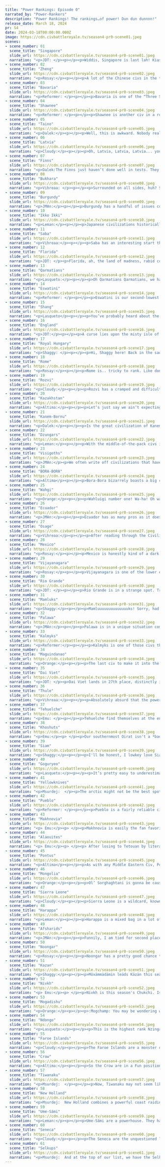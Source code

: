 ```yaml
---
title: "Power Rankings: Episode 0"
narrated_by: "Power-Rankers"
description: "Power Rankings! The rankings…of power! Dun dun dunnnn!"
release_date: March 18, 2024
pr: S4
date: 2024-03-18T00:00:00.000Z
image: https://cdn.civbattleroyale.tv/season4-pr0-scene01.jpeg
scenes:
- scene_number: 01
  scene_title: "Singapore"
  slide_url: https://cdn.civbattleroyale.tv/season4-pr0-scene01.jpeg
  narration: "<p>JDT: </p><p></p><p>Widdis, Singapore is last lah! Kiasu bener, these PRs!Alright, we all know better than to count out bottom seeds. After all, a bottom seed just won the CBR. However, lets be real here, Singapore is a bottom seed. Nobody ranked them above 59th, for good reason. Their starting position is very distinctly un-strategic in the CBR. Yes, Malacca made it work 3 years back, but Malacca also didn’t have to deal with Filipino and Australian civs breathing down Indonesia’s neck. Malacca also has distinctly more competent AI than Singapore, a civ that, true to life, focuses more on personal development and trades than expansion and military. This usually means Singapore will be completely outgunned by the early-midgame, if not earlier. This doesn’t even account for the relative lack of resources in their start. While not barren by any means, Singapore’s terrain is relatively poor and fairly exposed, preventing tall strats from working as well as they could. If any civ seems a lock for death, its Singapore.</p><p></p><p>Well… to their credit, they have held out for a surprisingly long time in many tests. And there is at least one universe where they actually pulled the Timor-Leste and became a strong regional power. Though winning it all is all but impossible, don’t be surprised if conscription, diplomacy and luck all converge to ensure a tiny little slice of heaven all the way to the midgame. </p>"
- scene_number: 02
  scene_title: "Zheng"
  slide_url: https://cdn.civbattleroyale.tv/season4-pr0-scene02.jpeg
  narration: "<p>Rosay:</p><p></p><p>A lot of the Chinese civs in the test runs were pretty hit or miss, either they’d dominate a large portion of China and be a solid mid to high mid-tier civ, or they would die in an instant. Some of the civ’s peaks were smaller than others, about 5 cities then just chilling but the lowest peak was without a doubt Zheng. Zheng’s largest peak from the runs I saw was taking Taiwan, just Taiwan, that’s it. They don’t really have any strong uniques either that they can use to pull off a surprise win, or even do decently. Before anyone pulls the Timor Leste card, Timor needed to perform well and to have Wira/Indonesia do bad to even be in contention to win, Zheng needs to rely on both Dai Veit, Siam, Mongolia, Goguryeo, and Shang underperforming to at least be considered a decent threat. If it were up to me they’d be below Singapore because at least Singapore’s peak in the test runs was more than settling one city.</p>"
- scene_number: 03
  scene_title: "Bavaria"
  slide_url: https://cdn.civbattleroyale.tv/season4-pr0-scene03.jpeg
  narration: "<p>Reformer: </p><p></p><p>Bavaria is one of the “Three Shields of Europe”, situated in the heart of Europe, consisting of Burgundy and Royal Hungary alongside Bavaria. All three are on the weaker side for various reasons, but of them, Bavaria is worst off…as you can tell by their placement in the bottom three. The Three Shields as a whole are stuck between civs that are mostly more competent and with better overall opportunities. Bavaria takes this to the extreme, however. Ludwig has a bad habit of expanding to at most five cities, and instead of taking charge, he holes up doing god-knows-what. Probably building castles, if I had to guess. But who knows? Maybe we’ll luck out and get a proactive, expansive Ludwig. Wouldn’t that be a dream…</p>"
- scene_number: 04
  scene_title: "Shawnee"
  slide_url: https://cdn.civbattleroyale.tv/season4-pr0-scene04.jpeg
  narration: "<p>Reformer: </p><p></p><p>Shawnee is another civ in a rough spot. Situated near Seneca and Crow, both known strong lads, Shawnee will struggle to stake out a good swathe of land. Even Osage usually does a fairly good job. An acceptable job, I would say. Meanwhile, I’d use neither description for Shawnee. The area they spawn in is traditionally not among the best, squeezed out between better TSLs. They’ll need a risky plan to make it work. I don’t really mind…I prefer all their neighbours. </p>"
- scene_number: 05
  scene_title: "Taino"
  slide_url: https://cdn.civbattleroyale.tv/season4-pr0-scene05.jpeg
  narration: "<p>Dalek:</p><p></p><p>Well, this is awkward. Nobody really wanted Taino to be in this position, since it gives a huge advantage to the other SA civs, and leaves Taino rather in the dust. New Holland, Tiwanaku, and Ecuador all have a massive amount of space in the Amazon to fight over, and while Taino could grab it, they start off in the unenviable position of the Caribbean. Remember Jamaica or Haiti? Of course you don’t, unless you went all-in on Jamaica in part 0 stocks. As it stands, Taino is in the worst position to capitalize on the wide-open Amazon, by way of not starting anywhere in it. Stalling and settling cities in Hispanola would lead to a weak position, and settling on the mainland away from their capital would leave them weak to early wars. If they can come out of the early game fine with a South American core, then they are decently middle of the pack. Otherwise, they will probably not do well. Speaking of weakness, their capital, like anywhere in the Caribbean, is hopelessly exposed to the open seas and runs the risk of being taken out in a naval battle. So, should you put your bets on this plucky island civ? Tai-NO!</p>"
- scene_number: 06
  scene_title: "Latvia"
  slide_url: https://cdn.civbattleroyale.tv/season4-pr0-scene06.jpeg
  narration: "<p>Cloudy:</p><p></p><p>Oh, Latvia, Latvia, Latvia... you’re everything we thought Prussia was going to be in season 1, and no that’s not a compliment. In most, though not all tests Latvia was among the first civs to die, torn apart variously by Makhnovia, the Finns, the Ume-Sami, and whoever else managed to get some of their fingers into the pie. In general, the Baltics are just not a good place to start—there isn’t much production, there are usually a lot of neighbors, and there are no natural defenses. Best case scenario, people ignore Latvia for long enough to let them bulk up and they survive for a while. But in the worst case scenario... let’s just say a potato joke might be a disservice to potatoes.</p>"
- scene_number: 07
  scene_title: "Finns"
  slide_url: https://cdn.civbattleroyale.tv/season4-pr0-scene07.jpeg
  narration: "<p>Dalek:The Finns just haven’t done well in tests. They have very similar problems to 56th placer Latvia: Ume Sami wrecks them, and the lakes cramp them in a bit. If Ume Sami settles northwards, the Finns are basically just confined to Finland or expanding outwards into the open plains of Russia, where Kazan and Makhnovia lie in wait. If they pull off one of their good games, they become mid-tier at best. There’s just not much to say here, they suck ass and not really in a funny way. But really don’t hold out your hopes, unless you are Finnish, in which case SUOMI ILOKAASU PERKELE VITTU KOLLEKTIIVIJOHTIMET PYYKKIPOIKA!!!!!!</p>"
- scene_number: 08
  scene_title: "Bukhara"
  slide_url: https://cdn.civbattleroyale.tv/season4-pr0-scene08.jpeg
  narration: "<p>Vihreaa: </p><p></p><p>Surrounded on all sides, huh? Such is the fate of many of our central Asian civs, and because of the influence that the other civs in the region hold over us rankers, Bukhara has been ranked at best middle of the pack, at worst one of the first civs outta here. For an Emirate, it may be surprising that what came after it was a Soviet Republic. Sure did surprise me! With a neighbor like Kazakhstan to their north, most of us believe that Bukhara will primarily serve as a road bump in this royale.</p>"
- scene_number: 09
  scene_title: "Burgundy"
  slide_url: https://cdn.civbattleroyale.tv/season4-pr0-scene09.jpeg
  narration: "<p>JMAn:</p><p></p><p>Burgundy has a handful of issues coming into CBRX4, and we should start firstly with its expansion prospects. Strictly speaking, Burgundy should be able to settle the coast as most civs are wont to do; however, an early start so far removed from the coast is not ideal in Europe, and is arguably an area that heavily affects the civ that is usually in the France region in most BRs. The English Channel is very crowded with the inclusion of England in this BR, and the Visigoths can capitalize on the free space in Aquitaine to make it extremely difficult to expand into the water.</p><p></p><p>Burgundy’s second major issue comes from its UA: Guns of Odruik. The first half of the UA gives a major siege damage boost to gunpowder units; however, those do not come into play till the Enlightenment/Renaissance Era, meaning that for a critical early game Burgundy’s UA will be partially useless. The other half of the UA makes it so that siege units are 50% cheaper to buy with gold; however, AI historically rarely uses its gold to buy units and even if it did, the AI always has gold aplenty in any given circumstance. Many doubt that Burgundy will make it out of the bottom 10, though some have bullishly shown that they are supportive of the concept of a strong Burgundy. As with any BR, only time will tell if Burgundy will be capable of taking on its adversaries in surviving by mounting an early lead.</p>"
- scene_number: 10
  scene_title: "Ikko Ikki"
  slide_url: https://cdn.civbattleroyale.tv/season4-pr0-scene10.jpeg
  narration: "<p>Leman:</p><p></p><p>Japanese civilizations historically do not do well. Something about this mid-large islands and civ AI do not mix (see the British Isles). Ikko Ikki does not break the mold. A lack of any economic bonuses, a weird tendency to settle difficult-to-defend cities on the mainland, and a number of powerful neighbors like Nivkh and Gogureyeo, come together to make a civilization that often stagnates in its best games. In tests we’d see the isles get gobbled up by Nivkh or Thule and their bold mainland settles get picked off by Goguryeo or Shang. I don’t have high hopes for our Japanese contender this time around.</p>"
- scene_number: 11
  scene_title: "Saba"
  slide_url: https://cdn.civbattleroyale.tv/season4-pr0-scene11.jpeg
  narration: "<p>Vihreaa:</p><p></p><p>Saba has an interesting start that we haven’t really seen in this region before, around the location of modern Djibouti. Unlike previous civs in the region, Saba is settled on the Red Sea on the African continent. Most rankers are relatively unconvinced about Saba’s eminence, but I on the other hand… completely agreed with them. All of Saba’s unique units and buildings are focused in the early game, meaning that they will need to take advantage of them quickly to be able to use them to their fullest. Fun fact! TPang actually contributed to making this civ, a name you may recognize if you’ve been around long enough. I happened to come across this while researching the wiki for this civ. </p><p>Coiot's Note: Vihreaa got <a href='https://steamcommunity.com/sharedfiles/filedetails/?id=2043008709'>Saba in Yemen</a> mixed up with <a href='https://steamcommunity.com/sharedfiles/filedetails/?id=2995699602'>Saba-Da'amat in Ethopia</a>. The two civs do have a connection but the competitor this season is Saba-Dm't, which is often referred to simply as Saba for simplicity.</p>"
- scene_number: 12
  scene_title: "Florida"
  slide_url: https://cdn.civbattleroyale.tv/season4-pr0-scene12.jpeg
  narration: "<p>JDT: </p><p>Florida, ah, the land of madness, rabid conservatism, wildlife convergences and scorching hot sands and swamps. In theory, Gregor MacGregor has his hands on a decent chunk of land across the Southeast, with ample floodplains and resources across the deep south ready to use for empire building. Unfortunately, like the great thief he is, he had managed to swindle my expectations and scam us into his true form: a hack. </p><p></p><p>Florida is considered by some to be the true weakest civ in North America, though consensus has ruled that Shawnee are less powerful and impactful on average. While they have good resources for growth, they’re also often hemmed in at the end of a peninsula, bottlenecked between Taino (or their conquerors) and the winners of the northern thunderdome. Even worse, swampland ain’t very good for shootouts or expansion, ain’t they? Finally, Macgregor, the crook that he is, prefers to simply not show up to work most of the time and lets his country die, settling small parcels of land in the deep south, failing to defend against land and naval invasion and then taking off with the cash, not bothering to use the sea to his advantage. However, the start is not unworkable, and every once in a while, Macgregor mans up and actually decides to take the reins. We’ve seen runs where Florida wreaks mayhem across North America like the GTA characters we know Florida Men to be, sweeping the Caribbean and eastern seaboard in a destructive campaign. Don’t count your chickens on it though, I think they may be but a mirage, like the fake state that they are. </p>"
- scene_number: 13
  scene_title: "Qarmatians"
  slide_url: https://cdn.civbattleroyale.tv/season4-pr0-scene13.jpeg
  narration: "<p>Lasqueto:</p><p></p><p>Oh Qarmatians Qarmatians, we had such high hopes for you, but you promised fire and delivered mediocrity. Okay, maybe I’m being a bit harsh. Since we buffed the Gulf of Persia, the Qarms are actually not that bad. They just suffer from the same thing as all middle eastern civs, which is that the Arabian Desert is about as defensible as a TERF talking point. They can carve out a decent empire around the gulf but often risk getting zerg rushed by Pontus or one of their other neighbours. Even when left alone they often get boxed into a corner. A shame really, because everything about the mod is badass, from the design to the colours. If you’re into playing domination I can’t recommend it enough.</p>"
- scene_number: 14
  scene_title: "Eswatini"
  slide_url: https://cdn.civbattleroyale.tv/season4-pr0-scene14.jpeg
  narration: "<p>Reformer: </p><p></p><p>Eswatini is our second-lowest rated African civ, only below Saba-D’mt. And the reason for this is simple (though their AI’s tendencies do amplify the problem): geography. Though South Africa is overall less cramped than last season, Eswatini starts with Rozvi basically hugging them, and Eswatini gets the shorter end of the stick, with expansion northward limited greatly by Rozvi. The two are VERY likely to end up butting heads sooner rather than later, and Rozvi are poised to have more land when the confrontation comes. Though, oddly enough, I’ve seen the two coexist surprisingly often…in case the two do end up simply sharing South Africa, Rozvi is likely to face trouble from Ndongo or even Mogadishu, both of whom are top 10 contenders in our books. Outliving Rozvi would be only slightly impressive, as Eswatini’s own downfall would likely follow soon. Let’s hope they end up fighting before a third party swoops in and takes it all!</p>"
- scene_number: 15
  scene_title: "Shang"
  slide_url: https://cdn.civbattleroyale.tv/season4-pr0-scene15.jpeg
  narration: "<p>Lasqueto</p><p></p><p>You’ve probably heard about the leader’s penchant for lakes of wine and casual murder, but how do Shang actually do in game? A frequent concern for civs on this end of the rankings is that they play too passively. Shang doesn’t have this problem - in fact they’re so aggressive they often end up pissing off all their neighbours and getting Xia’d before turn 100. Pretty fitting for a civ led by a serial killer. Compared to CGR their odds are actually pretty decent though. South China lacks a consistent strong power, so their main worry will likely be to the north. Goguryeo and Mongolia can be scary, but they themselves have strong neighbours. An early coalition war can often spring Shang to the forefront of East Asia. They also have happiness in the bag with their UA that lets them sacrifice citizens to spawn luxes. Overall, Shang is a civ worth watching even if they get eliminated in 61st.</p>"
- scene_number: 16
  scene_title: "England"
  slide_url: https://cdn.civbattleroyale.tv/season4-pr0-scene16.jpeg
  narration: "<p>JDT:</p><p></p><p>A curse lies upon the misty isle of Albion in CBRX. A malaise, a dreaded manacle, chaining its competitors forever to irrelevance and mediocrity. Every CBR, a new fool arises, hoping to bring the start to the glory it could potentially have. Every time, they fail. Elizabeth, Malachy II, James VI, Llywellyn, Iliam Dhone, Michael Collins, all hath attempted to tame England and promised to beckon the great age of Britannia. All hath fallen to rot. </p><p></p><p>Henry V might just be the best chance at breaking that curse, though given his direct competition, the historicity of the curse and the current position in the PRs, we don’t have high hopes that he will. Like many civs in Britain, Henry has very high volatility. Some games, he will command a decisive lead and steamroll across the continent. Other times, he will be trounced and defeated incredibly swiftly, usually by his superior northern neighbour, the Faroes, a similarly expansive civ that has the advantage of not being as centralized or hemmed in as Henry. Oftentimes, he’ll settle into quiet mediocrity. While recent changes to island civ AI will hopefully ensure that Henry will settle well and remain expansive, and should allow him to consistently escape Britannia, the fact remains that England is open terrain that is highly exposed and which, while not terrible as a start, is fairly mediocre. This also doesn’t fix the inherent AI biases and cursed roll of the die that seems inherent to England. Will he break destiny and flower the Rose of Lancaster across Europe? Or will he falter and fumble into the hands of the curse? </p>"
- scene_number: 17
  scene_title: "Royal Hungary"
  slide_url: https://cdn.civbattleroyale.tv/season4-pr0-scene17.jpeg
  narration: "<p>Shaggy: </p><p></p><p>Hi, Shaggy here! Back in the saddle for another exciting CBRX season. I guess I'll jump right in with Royal Hungary who are opening up this season in 45th. Technically not in the bottom quartile, you go, Elizabeth Báthory! Seriously though, Europe is never an enviable start and Royal Hungary have their work cut out for them to establish a foothold on the continent with so many neighbors and so little time to settle. Once they get a few cities out, however, they may be a tougher nut to crack than your run-of-the-mill continental European civ. Their UA makes sieging less effective in a prolonged war by ensuring food stability when their empire is unhappy and their UU is a potentially spammable Musketman replacement that likes being outnumbered. Only time will tell on the cylinder, to arms!</p>"
- scene_number: 18
  scene_title: "Rome"
  slide_url: https://cdn.civbattleroyale.tv/season4-pr0-scene18.jpeg
  narration: "<p>Rosay:</p><p></p><p>Rome is.. tricky to rank. Like don’t get me wrong I don’t see them winning the game, or even Europe for that matter, but they’ve reliably done decently well even if they’re kind of overpowered by the stronger European powers. They are almost certain to perform better than their mk2 counterpart though due to their UB, the victory column being easily spammable. Additionally “all roads lead to Rome” really helps them wonder farm by not only boosting production for founding new cities, but also conquering new cities from rivals. Actually now that I think about it Rome is probably a potential top 20 trapped in the Italian peninsula not really being able to expand outside of it easily</p>"
- scene_number: 19
  scene_title: "Rozvi"
  slide_url: https://cdn.civbattleroyale.tv/season4-pr0-scene19.jpeg
  narration: "<p>Cloudy:</p><p></p><p>Rozvi has a cramped and difficult start, beginning only a few tiles away from Eswatini, who have no choice but to expand in their direction. To make matters worse, Rozvi’s western neighbor is the highly regarded Ndongo, who are usually much more aggressive and expansive. In order to succeed, Rozvi will have to find some way to weasel out from between these two powerful competitors. In other words, Rozvi is between a rock and a hard place—and as for which neighbor is the rock and which is the hard place, vote now on your phones.</p>"
- scene_number: 20
  scene_title: "Kazakhstan"
  slide_url: https://cdn.civbattleroyale.tv/season4-pr0-scene20.jpeg
  narration: "<p>Altima:</p><p></p><p>Let’s just say we ain’t expecting S1 Kaz out of this one. Spawning in a much more crowded space than their predecessors and facing down a much better regarded civ as one of those specific neighbors, their best legacy in the tests is generally just being a weird snakey strip surviving between giants. This isn’t to say that Nonsense couldn’t still happen- but it is more likely to be to the tune of “Chile somehow completely diplomatically defangs Rio like turn two and thus Rio never pops off” than Timor-Leste’s underdog story.</p>"
- scene_number: 21
  scene_title: "Kanem-Bornu"
  slide_url: https://cdn.civbattleroyale.tv/season4-pr0-scene21.jpeg
  narration: "<p>Dalek:</p><p></p><p>Is the great civilization of Kanem-Bornu on track to be Kanem-Boresnooze? Perhaps. Also, fuck me, this is the highest-ranking civ I got assigned in part 0. Anyways. Kanem-Bornu is in the bottom of the middle of the pack, and you might be able to see why when you look at them on a map. They are in the Sahara, surrounded by more competent civs (and also Saba). Sierra Leone likes to build up the coast near them, but they have Lake Chad! Their entire game plan is going to revolve around more consistent civs underperforming, which is a strategy that inherently relies on luck. Well, it’s an AI game, so every strategy relies on luck. The likeliest scenario is them becoming much like Chad last season and petering out, eventually dying. Their best-case scenario is becoming Nigeria 2.0, but that won’t happen, will it?</p>"
- scene_number: 22
  scene_title: "Dzungars"
  slide_url: https://cdn.civbattleroyale.tv/season4-pr0-scene22.jpeg
  narration: "<p>Leman:</p><p></p><p>With the middle-of-the-pack civs it’s hard to find anything truly noteworthy to say. Dzungars seem to kind of just make a little blob in the middle of Asia.They have their moments, don’t get me wrong, but more often than not get overshadowed by the powerful civs to their north, like Selkups and Mongolia, and it’s hard to remember what memorable things they did in tests, besides eventually getting run over. I hope that they do get to put some work in the actual game. Maybe bully Shang or Bukhara?</p>"
- scene_number: 23
  scene_title: "Visigoths"
  slide_url: https://cdn.civbattleroyale.tv/season4-pr0-scene23.jpeg
  narration: "<p>JMAn:</p><p>We often write off civilizations that have abilities uniquely situated towards Culture and Tourism specifically. Culture is not the weakest yield by far, but often Tourism yields only a minor benefit to a civilization in times of war. What the Visigoths do that puts them a cut above most Tourism based civilizations is the ability to convert that Tourism into a Production boost.</p><p></p><p>The Visigoths also have the Ashlar Church UB, which will give immediate boosts to production should the Visigoths make any Faith purchases.</p><p></p><p>All of these abilities are surprisingly good, but being in Iberia is not an enviable position. On the plus side, Aquitaine is wide open to Visigoth settlers. But at the end of the day, the Visigoth capital is not on the coast and Europe is always a bloodbath; further, the presence of the Alaouites in the Maghreb, which usually is the home to the civ that plays second fiddle to the Iberian civ, is uniquely suited to tear the Visigoths apart.</p><p></p><p>The Visigoths are a definite underdog going into this BR, but their chances of overcoming the “bit player” moniker are decent enough that this particular PR is confident enough to write an optimistic premise for the civ.</p>"
- scene_number: 24
  scene_title: "BORA-BORA"
  slide_url: https://cdn.civbattleroyale.tv/season4-pr0-scene24.jpeg
  narration: "<p>Altima</p><p></p><p>Bora-Bora bizarrely boasts a big controversiality in its ranking. You have three main camps: The absolute lunatics who think a Pacific civ is gonna die second, the people who think they’ll be aggressively mid, and the people who gave them teens because they’re a pacific civ and probably won’t die soon and they’ve also at least Done Things in most of the tests. They prolly aren’t gonna be powerful, but between the buffer boasted by their otherwise broadly bad beginning base and the spirit of chaos that lives within their heart, they at least should have time to be interesting. And hey, at least their name is notably chantable. BORA-BORA, motherfucka’.</p>"
- scene_number: 25
  scene_title: "Wahgi"
  slide_url: https://cdn.civbattleroyale.tv/season4-pr0-scene25.jpeg
  narration: "<p>Orange:</p><p></p><p>Wahluigi number one! Wa-ha! Oh wait they aren’t number one they’re like 37th… eh close enough. Wahgi’s got an interesting place due to how Australia is in this mk. Maguindanao is gonna be going west, Bora-Bora is largely too far away and likely to go east, and the two Australian civs are both far to the south. So Wahgi has part of Australia well in their domain, all that matters is if they take advantage of it.</p><p></p><p>Wahgi is a civ that’s either gonna fail miserably or they’re gonna be the one dominating Oceania, likely dependent on how much of Australia they are able to snag before Noongar and Palawa are able to cover the continent. May the Phantom give them the power they need to do well. Wah!</p>"
- scene_number: 26
  scene_title: "Ecuador"
  slide_url: https://cdn.civbattleroyale.tv/season4-pr0-scene26.jpeg
  narration: "<p>JMAn:</p><p></p><p>Ecuador has as many pros as it does cons going into this competition. </p><p></p><p>Pro: With a great amount of space to expand into the Gran Colombia region and no major adversaries outside of Tiwanaku to start, Ecuador should enjoy a strong Battle Royale.</p><p></p><p>Con: However, Ecuador will not enjoy the fact that it will have a slog through the Amazon Rainforest for the rest of its expansion to shore up the capital of Quito.</p><p></p><p>Pro: Ecuador’s unique abilities allow for it to play catch up in all of its cities at any given time with a given yield of either Production or Food</p><p></p><p>Con: This same unique ability can cause Gold to take the front seat, which is not ideal in an AI competition</p><p></p><p>Pro: The Lasallian School UB, once built, will be a mainstay and integral to the Science race for Ecuador.</p><p></p><p>Con: Tiwanaku, a civilization that we expect to be extremely strong, neighbors Ecuador whilst New Holland is not that much further away.</p><p></p><p>I can go for about another six points; however, to save us all some reading time, I think what is important to share is that Ecuador is technically on the backfoot so long as they come into contact with New Holland or Tiwanaku. Ecuador is capable of making waves, but with two very strong AI near them so early on, I doubt that they will make any major moves going into this.</p>"
- scene_number: 27
  scene_title: "Osage"
  slide_url: https://cdn.civbattleroyale.tv/season4-pr0-scene27.jpeg
  narration: "<p>Vihreaa:</p><p></p><p>After reading through the Civilization V Customization Wiki article for Osage, these guys are cracked? Apparently the average height of those in the tribe were over 6 feet, with some of them being 7 feet tall! (Get one of these guys on the Lakers…) Osage, like most other civs, have a wide range in which they were ranked, from top 15 to bottom 15. Starting the center of North America, Osage will have to defend themselves from both the east and west. Because the land surrounding Osage is primarily flat open terrain, they may face difficulty with this task. Perhaps it is for this reason that the great equalizer of power ranking placed them in the middle of the pack.</p>"
- scene_number: 28
  scene_title: "Mexico"
  slide_url: https://cdn.civbattleroyale.tv/season4-pr0-scene28.jpeg
  narration: "<p>Rosay:</p><p></p><p>Mexico is honestly kind of a dark horse this cycle that I could honestly see as a potential game winner if the stars align. See, they usually performed really well in all of the tests that we saw and their uniques really help them out during a war, which is weird because a lot of Mexico’s strengths come from exploiting culture. Now seeing culture civs dominate their region is not abnormal, after all just look at firaxis Brazil, but Mexico’s culture bonuses actually help their military through giving them free and current units  for every social policy when they are at war, and a “we love the king day” when they aren’t. Hell the only thing holding them back in my eyes is that Seneca exists, which trust me we’ll get to.</p>"
- scene_number: 29
  scene_title: "Vijayanagara"
  slide_url: https://cdn.civbattleroyale.tv/season4-pr0-scene29.jpeg
  narration: "<p>Rosay:</p><p></p><p>Vijayanagara is one of the lower end civs mainly due to their poor positioning rather than any major flaw in their AI or anything else. The Indian subcontinent is just too hard to break out of when there are mountains at every corner, and it doesn’t help that those mountains are likely to be occupied by some very competent civs. Honestly their only realistic bet to become a regional power would be a swift naval invasion on Arabia, but I expect them to rump in the subcontinent for a while.</p>"
- scene_number: 30
  scene_title: "Rio Grande"
  slide_url: https://cdn.civbattleroyale.tv/season4-pr0-scene30.jpeg
  narration: "<p>JDT: </p><p></p><p>Rio Grande is in a strange spot. Traditionally, their locale has been a home run of a starting spot. High growth potential, open terrain to move and settle things, and they even have an expansionist AI and uniques to match that can snowball their growth. Hell, they don’t even have those pesky Brazilians that plagued RDLP! Whats not to love? </p><p></p><p>The neighbours. That's what. </p><p></p><p>The Tehuelche, Tiwanaku and New Holland often manage to lay claim to most of the prime real estate around the region due to their positions around the map. And unlike Rio Grande, they don’t have the double edged sword of open terrain (well, the Tehuelche do, but they also often have a lot more land to work with) and spam more settlers quickly. This means that Rio Grande are often hemmed in with fewer cities than their neighbours, at best resulting in a mediocre, boring run and at worst heralding instant death. Nevertheless, they have proven at times to be able to break out, destroying New Holland and securing a powerful position amongst a strong continent. The mountain to the river of promise is steep, but it is not insurmountable. Let's hope they can lead cows to water and get them to drink.</p>"
- scene_number: 31
  scene_title: "Mamluks"
  slide_url: https://cdn.civbattleroyale.tv/season4-pr0-scene31.jpeg
  narration: "<p>Shaggy:</p><p></p><p>Mamluuuuuuuuuuuuuuks! Sorry, had to get that out of my system. Topping the bottom half of the initial rankings, the Mamluks are our Nile civ this season. Their UU is a knight replacement with a combat bonus on their starting continent. Additionally, their UA will heal all units when they spawn a Great Prophet. In my opinion, the fate of the Mamluks will come down to which direction they decide is important to settle. Should they try to be competitive across the Mediterranean or go head to head with the Qarmatians, they will likely be stuck in desert purgatory for a while. If, however, they decide to scramble for Africa, they should prove to be a competitor.</p>"
- scene_number: 32
  scene_title: "Palawa"
  slide_url: https://cdn.civbattleroyale.tv/season4-pr0-scene32.jpeg
  narration: "<p>JMAn:</p><p></p><p>Palawa is in a unique situation compared to most island civilizations. Most island civilizations have one of two obstacles: </p><p>1) They have a lot of room, but not a lot of land to capitalize on</p><p>2) They have a lot of land to capitalize on, but there are too many civs ready to crowd them out.</p><p>Palawa has both a lot of land to capitalize on and very few civs that can feasibly crowd them out. Even CBRX3 winning underdog darling Timor-Leste had a hard start, where Palawa has the fertile east coast of Australia and all of Aotearoa available to them.</p><p></p><p>What makes Palawa especially interesting in the early game is the ability to gain research towards technologies that they are behind on when pillaging tile improvements and trade routes. Glazing over the fact that this also makes the pillaging unit stronger, being able to reliably play catch up when on the offensive is extremely powerful. The Noongar will likely be building many tile improvements in the Outback, as desert civs are wont to build farms in such environments. Although the Noongar UTI will likely slow down Palawa’s utilization of their unique ability, we can expect Palawa to at the very least to be a dark horse in this Battle Royale. Despite being widely disagreed upon in the PR team, keeping an eye on this civ is a good idea.</p>"
- scene_number: 33
  scene_title: "Kalmyks"
  slide_url: https://cdn.civbattleroyale.tv/season4-pr0-scene33.jpeg
  narration: "<p>Reformer:</p><p></p><p>Kalmyks is one of those civs that is hard to judge. And they thus get a very appropriate Part 0 ranking. I’ve seen them amount to nothing…I’ve seen them balloon out of control. And something in-between too. This is a common story for A LOT of civs this season - almost everyone has a chance. It’s very refreshing. But let’s return to Kalmyks. To the south lie the fairly competent duo of Pontus and Afsharids - that’s a no-go zone, unless Kalmyks want to settle free cities for the duo. Back north of the Caucasus, their start is very open, vulnerable to the likes of Kazan, Bukhara, Kazakhstan, and Makhno. But that vulnerability goes both ways: if Kalmyks get going, they have easy access to a number of civs. And it is worth noting that all but Kazan of the aforementioned four are more inconsistent than most. Bukhara and Kazakhstan have the capability to do well, but do not take full advantage of their opportunities. Makhno to the west only steamrolled when he had the advantage of edge bias, and never thereafter has he been successful to a significant degree. (Now, I say that, but my fellows ranked him all the way up at 19th…) As a whole, this unstable, unpredictable neighborhood is what causes Kalmyks themselves to be unpredictable. </p>"
- scene_number: 34
  scene_title: "Maguindanao"
  slide_url: https://cdn.civbattleroyale.tv/season4-pr0-scene34.jpeg
  narration: "<p>Orange:</p><p></p><p>The last civ to make it into the royale to actually get released (got released just after Ndongo about a week ago, wew), Maguindanao isn’t a massive contender in any way. But they do have one thing that’s great about them: They don’t go down. For some reason, in a lot of tests I’ve seen (though I’m not on the dev team so don’t know nearly as much as some others), and just from some smaller AI games, they frequently get knocked down and then come right back up, fighting the whole time to ensure that they can get an empire engraved into people’s minds. No doubt, they will do similarly here and likely take over much of Indonesia. Now, it’s all just a matter if they can take that and go somewhere with it or not…</p>"
- scene_number: 35
  scene_title: "Dai Viet"
  slide_url: https://cdn.civbattleroyale.tv/season4-pr0-scene35.jpeg
  narration: "<p>JDT: </p><p>Dai Viet lands in 27th place, distinctly in the middle of the pack. They tend to be a pretty consistent mid-tier, utilizing the jungles, rivers, mountains and wide open plains of South China to create a sizable empire, all whilst commonly marching southwards into Southeast Asia. Sometimes (well, quite a few times), they exploit the weakness of this mark’s Chinese contenders and dominate China, enabling them to grow into a powerful empire. So, what's the catch?</p><p></p><p>Well, the double dragons tend to get double dragonned themselves. Siam and Vietnam often find themselves butting heads very early, because there's only room for one alpha in Southeast Asia. Oftentimes, due to their proximity, expansionism and terrain, Siam wins this battle, leaving Dai Viet exposed to the south at best and, at worst, dead. In the west, the Himalayas and the Khoshuts await, often carving their own sizable slices of land and limiting expansion. To the east there's ocean and more ocean. And Maguindanao, if they choose to go there. Finally, the north is no cakewalk. While Zheng and Shang often falter, the few times they don’t can have disastrous ramifications on Dai Viet’s expansion, and this doesn’t even consider the northern cordons of Goguryeo, Mongolia and the Selkups. So yeah, the dragon better figure out some cool combos and stunlocks against the endless hordes, lest they be cut down mid-flight. </p>"
- scene_number: 36
  scene_title: "Thule"
  slide_url: https://cdn.civbattleroyale.tv/season4-pr0-scene36.jpeg
  narration: "<p>Vihreaa:</p><p></p><p>Absolutely absurd that the power rankers have collectively ranked Thule 26th. As a supporter of the North American blue arctic Civ since the Inuit in Mk2, I know that you never sleep on these guys. I know nothing about this civ, but what I do know is that they are part of the brotherhood of the blue arctic civs, destined for greatness. I mean, look at the Inuit, look at the Chukchi. Rest assured, fellow blue civ believers, Thule will undoubtedly shoot up in the rankings in due time.</p>"
- scene_number: 37
  scene_title: "Tehuelche"
  slide_url: https://cdn.civbattleroyale.tv/season4-pr0-scene37.jpeg
  narration: "<p>Emu: </p><p></p><p>Tehuelche find themselves at the end of the earth, way down in the Southern Cone, remote from the concerns of Dutchmen and Incans, Ecuadorians and Taino. Unfortunately, that's all they really have going for them. They're not particularly aggressive, their uniques are decent but not amazing, their neighbors tend to ignore them, but not enough to wind up turtling into greatness. Overall a middle-of-the-road civ that deserves a middle of the road continent. Which is a real shame, since we've never had anyone from south of the Rio de la Plata go on to win South America, let alone the whole shebang.</p>"
- scene_number: 38
  scene_title: "Khoshuts"
  slide_url: https://cdn.civbattleroyale.tv/season4-pr0-scene38.jpeg
  narration: "<p>Emu:</p><p> </p><p>Our southernmost Oirat isn't a *bad* civ per se, but....... well, just look at where they are. Himalayas blocking the way south, and both Harappa and Dai Viet when they get there. What's left? China? Might work considering the Shang are the Shang, but my instinct says the geography just isn't too conducive to the Khoshuts doing well. Don't get me wrong, stranger things have happened (and do happen in tests, hence their rank here), but Güshi has something a little harder than recovering a stray time traveler to worry about this time.</p>"
- scene_number: 39
  scene_title: "Siam"
  slide_url: https://cdn.civbattleroyale.tv/season4-pr0-scene39.jpeg
  narration: "<p>Shaggy:</p><p></p><p>I'll be honest, I lowkey love Siam this season. Coming in at rank 23, Siam is set to explode onto the scene in Southeast Asia with their explosive borders. Once they get a couple cities up with roads to the capital and some semblance of culture generation, I hope their UA will allow them to have some rapid border growth. Also, they have some of the most prime real estate in Asia with a relatively large, fertile area to settle with only lowly Singapore (unless LKY surprises everybody) to go up against for a regional foothold.</p>"
- scene_number: 40
  scene_title: "Goguryeo"
  slide_url: https://cdn.civbattleroyale.tv/season4-pr0-scene40.jpeg
  narration: "<p>Lasqueto:</p><p></p><p>It’s pretty easy to underestimate a civ with a Korean TSL given the last few competitors, but Goguryeo are a powerhouse. I had them top 4, and still stand by that. They start north of the mountains which lets them easily fan out across Manchuria without getting bogged down in rough terrain.  No civ is an island though (okay except the island civs, but you get my point). While Goguryeo has a fairly straightforward path to power, having Nivkh and Mongolia as neighbours often takes the wind out of their sails. There are even games where they get kneecapped by Ikko Ikki early on, a civ usually so much weaker than them. Not a good look. Regardless a lot of us have high expectations, and it’s easy to see why.</p>"
- scene_number: 41
  scene_title: "Yellowknives"
  slide_url: https://cdn.civbattleroyale.tv/season4-pr0-scene41.jpeg
  narration: "<p>Msurdej:  </p><p>The arctic might not be the best spot for many a civilization, but copper loving Yellowknives can make it work. Their first UU, a scout replacement, will help them explore the map in the early game, with a Musketman UU that can keep up the aggression in the mid game thanks to its ability to move more and heal on resources. My only concern (besides the pretty powerful Crow to their south) is that Akaitcho will go too hard on the Scout UU early, leaving himself open as his units attend ScoutCon. If they can hold off on scout spamming though, they just might be able to claim the farthest reaches of North America from the Thule. And from there is anyone’s guess.</p>"
- scene_number: 42
  scene_title: "Pueblo"
  slide_url: https://cdn.civbattleroyale.tv/season4-pr0-scene42.jpeg
  narration: "<p>Reformer: </p><p></p><p>Pueblo is a fairly reliable civ in a fairly reliable starting location. You rarely see them flounder outright. The start is plenty defensive with rough terrain - including mountains - allowing for a safe early game. Of course, those mountains could just as well become Pueblo’s prison, if they are not careful. But this is where their neighbourhood comes in. Mexico and Osage are both…somewhat less reliable in their performance. Osage, especially, is stuck in flat terrain between multiple other civs, and will require a great deal of skill and fortune to get out alive. Mexico, meanwhile, is less threatened by their neighbours, and more so bogged down by the starting location, which traditionally has not been favourable for the AI. Still, either could prove to be a threat to Pueblo - count neither of them out. Pueblo’s third neighbour is the most concerning one for Pueblo, however…Crow has impressed the power rankers with consistent strong showings. At the very least, Pueblo is not a particularly obvious target for Crow, again, thanks to the terrain.</p>"
- scene_number: 43
  scene_title: "Makhnovia"
  slide_url: https://cdn.civbattleroyale.tv/season4-pr0-scene43.jpeg
  narration: "<p> Emu:</p><p> </p><p>Makhnovia is easily the fan favorite of Eastern Europe. More due to the popularity of the real-life Nestor Makhno among the CBR crowd than anything else, but popularity is popularity, at least until the civs really start doing some interesting things. Makhnovia smashed the competition in early tests thanks to their positively broken UA, but this took them far too close to the sun and earned them a pretty brutal nerf. Clearly it wasn't all UA, though, because in tests since then they still seem to be pretty strong against fairly mediocre neighbors.</p>"
- scene_number: 44
  scene_title: "Alaouites"
  slide_url: https://cdn.civbattleroyale.tv/season4-pr0-scene44.jpeg
  narration: "<p> Emu:</p><p> </p><p> After losing to Tetouan by literally one vote last time around, Alaouites come storming in at 18th place, way higher than anyone had Tetouan at any point. Most of their neighbors are reckoned to have pretty bad chances, too, with one glaring exception: Sierra Leone across the Sahara. Their UA gives them bonuses to unit production for each defensive building while at war, which is absolutely huge for maintaining a carpet. They have one very crucial choice here: they can either go naval and try for a Mare Nostrum and/or West African coastal empire, or they can focus on land and blitz through the Sahara. Personally I think either would turn out very interesting, so as long as they do *something*, they're bound to be powerful.</p>"
- scene_number: 45
  scene_title: "Pontus"
  slide_url: https://cdn.civbattleroyale.tv/season4-pr0-scene45.jpeg
  narration: "<p>Altima</p><p></p><p>As with any Middle Eastern Civ, Pontus is harried by a horrible TSL that puts them right in the middle of everything from the word go. Now, we are just coming from a run that showed how a civ could still do Very Well despite that- but that took the minor miracle of two separate civs fucking up and the Turks actually capitalizing on the fuckup while they had the chance, and also having a solid UA/UB setup that the AI could realistically use. On that same token, Pontus is a fairly aggressive Civ; should a similar opportunity present itself, they may well take it. And it might present itself, they do have weak neighbors in Qarm and the Mamluks. But they could still instead choose to wallow in that kind of mediocrity that dresses itself up as a “regional power” like Palmyra did. Who could say; they have options, and the AI is historically bad with those.</p>"
- scene_number: 46
  scene_title: "Mongolia"
  slide_url: https://cdn.civbattleroyale.tv/season4-pr0-scene46.jpeg
  narration: "<p>Orange:</p><p></p><p>Ol’ Sorghaghtani is gonna be causing a ruckus in northern Asia. On one side is the Selkups, one of the top picks, the powerful Siberian civ ready to wreak havoc, but on all the other sides are much weaker civs ready to get gobbled up by the Mongolian war machine. Sorgh’s got strong uniques, a pretty safe location, and is known to do quite well. As long as she keeps pace with the Selkups, Sorgh’s probably gonna go far. </p>"
- scene_number: 47
  scene_title: "Sierra Leone"
  slide_url: https://cdn.civbattleroyale.tv/season4-pr0-scene47.jpeg
  narration: "<p>Cloudy:</p><p></p><p>Sierra Leone is a wildcard, known for widely variable performances that might include bizarre settling patterns, swift death, or regional domination, depending which side of the bed they woke up on. Unlike some previous West African civs, their northern neighbors are not pushovers and the Alaouites could present a significant challenge. On the other hand, Sierra Leone prefers to stick to the coast and not the desert, potentially avoiding some of the pitfalls experienced by civs like Songhai and Mali. In fact, that’s how we got the infamous Chile Leone test run, which I can only hope happens again in the real deal.</p>"
- scene_number: 48
  scene_title: "Harappa"
  slide_url: https://cdn.civbattleroyale.tv/season4-pr0-scene48.jpeg
  narration: "<p>Leman:</p><p></p><p>Harappa is a mixed bag in a lot of ways. They’ve got a solid AI and a set of powerful early-game economic bonuses, like the Sewer and Ox Cart that can make some strong, tall cities. Expect to see Harappa leading in food, population, and science, and try to turtle its way into the midgame.</p><p></p><p>On the other hand, Harappa is a bit constrained geographically as both their closest neighbors, Vijayanagara and Afsharids are quite expansive and strong in their own right. Harappa is probably going to find itself running out of room quite quickly, and under serious pressure at the outset of the game. In my opinion, the civ is more than strong enough to weather the early game, but its not going to be smooth sailing. </p>"
- scene_number: 49
  scene_title: "Afsharids"
  slide_url: https://cdn.civbattleroyale.tv/season4-pr0-scene49.jpeg
  narration: "<p>JMAn:</p><p></p><p>Funnily, I am tied for second place on highest ranking for the Afsharids, so I am certainly not going to best be able to represent the average opinion of the PRs on this civilization.</p><p></p><p>The Afsharids in terms of geography don’t have anything special going on in this BR; indeed, most Persian civs either fall flat or are middling throughout the BR that they are in. We expect that the Afsharids will perform far better than usual Persian civs due to their neighbors and relatively strong UA. All Afsharid units receive a movement boost temporarily upon the outbreak of war or after the capture of a city. This means that replenishing the frontline will be relatively easy and blitzing an enemy civilization at wartime that isn’t carpeted in units will be a breeze.</p><p></p><p>The Afsharids also present a unique situation where they do not have to worry about the militaristic capabilities of most of their neighbors. Bukhara, Kazakhstan, and the Qarmatians in particular have shown to be very weak in tests and are weak overall compared to most of the civs in this BR. With the ability to snowball in a difficult and untenable position that most Middle East civs are faced with, we expect the Afsharids to be the exception and prove that a Middle East civ is capable of winning a BR.</p>"
- scene_number: 50
  scene_title: "Noongar"
  slide_url: https://cdn.civbattleroyale.tv/season4-pr0-scene50.jpeg
  narration: "<p>Rosay:</p><p></p><p>Noongar has a pretty good chance to be the hegemon of Oceania. In the majority of the test runs that I saw Noongar ends up controlling most of, if not all, of Oceania which is usually a sign of a really strong civ. Now being the Oceania leader comes with its pros and cons, for one they are almost certainly going to be a top tier civ with a huge population and production pool, but they are presumably going to have a really hard time actually breaking out of Australia. What’s also important to note is that they don’t always win Australia which is a pretty far cry from other past continent winners like Parkes’ Australia and Kulin. While it does sound like I’m being negative on Noongar, I’m definitely not doubting that they will be a major player this game, after all I did rank them 11th in my personal rankings, and I can almost guarantee that they’ll have top 10 stats early game, they just need to do a lot more that the other top tier civs to close the gap between major power and game winner. </p><p></p><p>Disclaimer: Palawa could also be the Australia civ in which case Noongar is rumped.</p>"
- scene_number: 51
  scene_title: "Kazan"
  slide_url: https://cdn.civbattleroyale.tv/season4-pr0-scene51.jpeg
  narration: "<p>Shaggy:</p><p></p><p>Möxämmädämin leäds Käzän this seäsön, cöming in just öutside the töp 10 in the initiäl ränkings. When he isn't thröwing umläuts ön literälly every pössible “ä” and “ö” ön the cylinder, Möxämmädämin cän be föund träining his Därughär Cönscripts, ä UU thät cän ättäck twice when ön ä tile next to änöther Därughär Cönscript älöng with the ädded bönus öf nöt häving än irön requirement. Käzän häs ä tön öf späce tö settle initiälly withöut mäny öther civs thät will be göing för eventuäl Käzän länd. Gööd luck, Mäster öf Umläuts Möxämmädämin, mäy yöur gäme be less spötty thän this writeup.</p>"
- scene_number: 52
  scene_title: "Nivkh"
  slide_url: https://cdn.civbattleroyale.tv/season4-pr0-scene52.jpeg
  narration: "<p> Emu:</p><p> </p><p>Nivkh is this season's Chukchi. Isolated, east Siberian, surrounded by civs that have other things to focus on than them. Until suddenly they don't. There's a world of potential for our only top 10 contender in the region here, and nothing to do but reach out and take it. Or don't, I personally like Thule more. That color scheme, mmm. Anyway, it's impossible to not draw parallels with X2's winner. They even look about the same if you really squint. No one expects a guy named after an emoticon umu.</p>"
- scene_number: 53
  scene_title: "Mogadishu"
  slide_url: https://cdn.civbattleroyale.tv/season4-pr0-scene53.jpeg
  narration: "<p>Orange:</p><p></p><p>:Mogchamp: You may be wondering why a civ in fuckin Somalia is ranked so high despite civs in the region doing so shit every time, for which the answer is: :Mogchamp: </p><p></p><p>For real though it’s cause Mogadishu is primed to do well, their uniques help them shine in their desert-y start and get a huge amount of food while doing so, keeping their pop, and tech, high. They’re also quite expansionist and their only neighbor who can contest them is Saba D’mt, who is 51st, for a reason. With no one strong nearby, and being the kings of western Indian Ocean, they’re gonna be mogging all over the place.</p>"
- scene_number: 54
  scene_title: "Ndongo"
  slide_url: https://cdn.civbattleroyale.tv/season4-pr0-scene54.jpeg
  narration: "<p>Lasqueto:</p><p></p><p>This is the highest rank Nzinga’s ever gotten in part 0, because yep, this is her 3rd time competing in the CBR. But don’t write them off yet - this is the entirely new Ndongo made by community member Nopecopter, and they bring more to the table than just a snazzy colour scheme. Ndongo start primed to claim vast swathes of land in Central Africa that their weaker neighbours like Mogadishu, Saba and Rozvi often struggle to hold down. Ndongo’s biggest risk is getting walled into the Congo Basin and stagnating, but they usually have the initiative and military strength to avoid that happening. Africa this season is a continent with very few constants, but Nzinga seems the most likely to dominate.</p>"
- scene_number: 55
  scene_title: "Faroe Islands"
  slide_url: https://cdn.civbattleroyale.tv/season4-pr0-scene55.jpeg
  narration: "<p>Cloudy:</p><p></p><p>The Faroe Islands are a monster of a civ, whose reputation precedes them. They’re expansive, they’re aggressive, they’re ruthless, they like science, and most of all, they like overwhelming quantities of boats. Their bizarre starting location, on a small tundra island in the north atlantic, is no hindrance—in fact, the ample space for fishing boats feeds right into their uniques. They’re also not shy about sending settlers to the lands around the North Sea, and sometimes even North America, overwhelming local competitors before they can get off their feet. Although the Faroes aren’t perfect—they had a few bad test runs—they also had runs where they conquered Europe, and even parts of Africa. In short: British, beware! British, beware! He’s coming! He’s coming!</p>"
- scene_number: 56
  scene_title: "Crow"
  slide_url: https://cdn.civbattleroyale.tv/season4-pr0-scene56.jpeg
  narration: "<p>Altima:</p><p></p><p>So the Crow are in a Fun position. There’s a solid duopoly between them and the Seneca for North America’s Top Bird. Both are strong, aggressive civs who fight hard and have neighbors who… aren’t that thing. They’re here to fight hard, fight well, and eventually fight each other—and when that happens, the fate of North America will be determined. Funniest scenario: the two just punch through enough civs fast enough that they establish a functional border early and just go ham on each other such that the loser randomly eats an ignominious 37th place finish or something. Most likely scenario: heavy buildup between the two that gets resolved through repeated Iroquois v. Metis style slugfests. Either way, there will be blood across the north.</p>"
- scene_number: 57
  scene_title: "Tiwanaku"
  slide_url: https://cdn.civbattleroyale.tv/season4-pr0-scene57.jpeg
  narration: "<p>Msurdej:  </p><p></p><p>Now, Tiwanaku may not seem like the strongest of contenders at first glance, especially with Uniques that focus more on religion and tile improvements. But make no mistake, the Tiwanaku have a strong AI that can make the best of their mountainous start. Tests have shown them to be one of South America’s regional powers most of the time. And while there’s a lot of potential for other civs, their biggest threat will probably be New Holland. Speaking of which...</p>"
- scene_number: 58
  scene_title: "New Holland"
  slide_url: https://cdn.civbattleroyale.tv/season4-pr0-scene58.jpeg
  narration: "<p>Msurdej:  New Holland combines a powerful coast raiding UU, Increased jungle gains, and a good AI all inside a snazzy color set. Best of all, these boys in blue have a lot of room to expand northwest, their closest neighbor being Rio Grande to their south. While they might have a hard time once the competition starts to winnow away, Johan should provide a strong regional power in South America (and who know, maybe even team up with Ndongo like they did in real life).</p>"
- scene_number: 59
  scene_title: "Ume-Sámi"
  slide_url: https://cdn.civbattleroyale.tv/season4-pr0-scene59.jpeg
  narration: "<p>Leman:</p><p></p><p>Ume-Sámi are a powerhouse. They have powerful bonuses that provide food and science. They have a ton of space and a strong start, with the whole of the Scandinavian Peninsula to themselves. They have a whole bunch of weak neighbors they can exploit and overpower, like Latvia, the Finns, Bavaria, and England. All of that wraps up nicely to give us a civ that consistently performs well and often comes out on top in Europe. </p><p></p><p>As long as the Faroes don’t come knocking of course.</p>"
- scene_number: 60
  scene_title: "Seneca"
  slide_url: https://cdn.civbattleroyale.tv/season4-pr0-scene60.jpeg
  narration: "<p>Cloudy:</p><p></p><p>The Seneca are the unquestioned leaders of North America, with some of the most room to expand of any civ and an AI well tuned to take advantage of it. In testing, the Seneca almost invariably rose to the top tier, and even in those runs where they didn’t top the continent, they were usually second. They like to build cities, they aren’t terrible at war, and the notoriously incompetent Shawnee and Florida are among their closest neighbors. Ironically their most immediate threat could be the Faroe Islands, which would be quite something to see. But you know, never count your chickens before they hatch—we’re pretty damn sure Cornplanter will do well, but there’s always that 1%.</p>"
- scene_number: 61
  scene_title: "Selkups"
  slide_url: https://cdn.civbattleroyale.tv/season4-pr0-scene61.jpeg
  narration: "<p>Msurdej:  And at the top of our list, we have the Selkups. Vonya has an interesting love of fish, being able to spawn them in places near fresh water. But don’t  let the smell of sturgeon fool you. There’s a lot of space to build a powerful empire up in Siberia, and tests have shown them to be competent most of the time. But Selkups fans have an uneasy position. No civ ranked first the Part 0 has ever won the game. Once you’ve reached the pinnacle, the only way to go is down. Can Vonya turn this  truth around, and win it all?Find out when the Civ Battle Royale X4 starts on Wednesday, March 20th!</p>"
---
```

